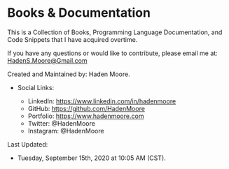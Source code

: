 # Books & Documentation
This is a Collection of Books, Programming Language Documentation, and Code Snippets
that I have acquired overtime.

If you have any questions or would like to contribute, please email me at:
HadenS.Moore@Gmail.com

Created and Maintained by: 
Haden Moore. 

 - Social Links: 
 
	- LinkedIn: https://www.linkedin.com/in/hadenmoore 
	- GitHub: https://github.com/HadenMoore
	- Portfolio: https://www.hadenmoore.com 
	- Twitter: @HadenMoore
	- Instagram: @HadenMoore


Last Updated: 
- Tuesday, September 15th, 2020 at 10:05 AM (CST).
